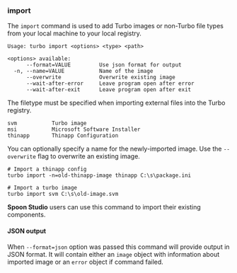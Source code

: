 ### import

The `import` command is used to add Turbo images or non-Turbo file types from your local machine to your local registry.

```
Usage: turbo import <options> <type> <path>

<options> available:
      --format=VALUE         Use json format for output
  -n, --name=VALUE           Name of the image
      --overwrite            Overwrite existing image
      --wait-after-error     Leave program open after error
      --wait-after-exit      Leave program open after exit
```

The filetype must be specified when importing external files into the Turbo registry. 

```
svm           Turbo image
msi           Microsoft Software Installer
thinapp       Thinapp Configuration
```

You can optionally specify a name for the newly-imported image. Use the `--overwrite` flag to overwrite an existing image.

```
# Import a thinapp config
turbo import -n=old-thinapp-image thinapp C:\s\package.ini

# Import a turbo image
turbo import svm C:\s\old-image.svm
```

**Spoon Studio** users can use this command to import their existing components. 

#### JSON output

When `--format=json` option was passed this command will provide output in JSON format. It will contain either an `image` object with information about imported image or an `error` object if command failed.